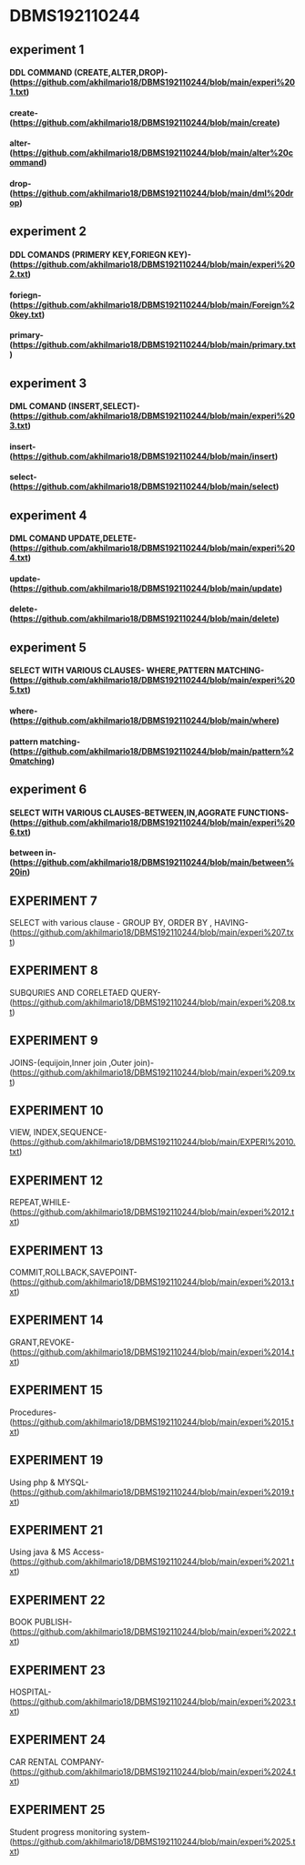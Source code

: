 # DBMS192110244
## experiment 1
#### DDL COMMAND (CREATE,ALTER,DROP)-(https://github.com/akhilmario18/DBMS192110244/blob/main/experi%201.txt)
#### create-(https://github.com/akhilmario18/DBMS192110244/blob/main/create)
#### alter-(https://github.com/akhilmario18/DBMS192110244/blob/main/alter%20command)
#### drop-(https://github.com/akhilmario18/DBMS192110244/blob/main/dml%20drop)
## experiment 2
#### DDL COMANDS (PRIMERY KEY,FORIEGN KEY)-(https://github.com/akhilmario18/DBMS192110244/blob/main/experi%202.txt)
#### foriegn-(https://github.com/akhilmario18/DBMS192110244/blob/main/Foreign%20key.txt)
#### primary-(https://github.com/akhilmario18/DBMS192110244/blob/main/primary.txt)
## experiment 3
#### DML COMAND (INSERT,SELECT)-(https://github.com/akhilmario18/DBMS192110244/blob/main/experi%203.txt)
#### insert-(https://github.com/akhilmario18/DBMS192110244/blob/main/insert)
#### select-(https://github.com/akhilmario18/DBMS192110244/blob/main/select)
## experiment 4
#### DML COMAND UPDATE,DELETE-(https://github.com/akhilmario18/DBMS192110244/blob/main/experi%204.txt)
#### update-(https://github.com/akhilmario18/DBMS192110244/blob/main/update)
#### delete-(https://github.com/akhilmario18/DBMS192110244/blob/main/delete)
## experiment 5
#### SELECT WITH VARIOUS CLAUSES- WHERE,PATTERN MATCHING-(https://github.com/akhilmario18/DBMS192110244/blob/main/experi%205.txt)
#### where-(https://github.com/akhilmario18/DBMS192110244/blob/main/where)
#### pattern matching-(https://github.com/akhilmario18/DBMS192110244/blob/main/pattern%20matching)
## experiment 6
#### SELECT WITH VARIOUS CLAUSES-BETWEEN,IN,AGGRATE FUNCTIONS-(https://github.com/akhilmario18/DBMS192110244/blob/main/experi%206.txt)
#### between in-(https://github.com/akhilmario18/DBMS192110244/blob/main/between%20in)
## EXPERIMENT 7
SELECT with various clause - GROUP BY, ORDER BY , HAVING-(https://github.com/akhilmario18/DBMS192110244/blob/main/experi%207.txt)
## EXPERIMENT 8
SUBQURIES AND CORELETAED QUERY-(https://github.com/akhilmario18/DBMS192110244/blob/main/experi%208.txt)
## EXPERIMENT 9
JOINS-(equijoin,Inner join ,Outer join)-(https://github.com/akhilmario18/DBMS192110244/blob/main/experi%209.txt)
## EXPERIMENT 10
VIEW, INDEX,SEQUENCE-(https://github.com/akhilmario18/DBMS192110244/blob/main/EXPERI%2010.txt)
## EXPERIMENT 12
REPEAT,WHILE-(https://github.com/akhilmario18/DBMS192110244/blob/main/experi%2012.txt)
## EXPERIMENT 13
COMMIT,ROLLBACK,SAVEPOINT-(https://github.com/akhilmario18/DBMS192110244/blob/main/experi%2013.txt)
## EXPERIMENT 14
GRANT,REVOKE-(https://github.com/akhilmario18/DBMS192110244/blob/main/experi%2014.txt)
## EXPERIMENT 15
Procedures-(https://github.com/akhilmario18/DBMS192110244/blob/main/experi%2015.txt)
## EXPERIMENT 19
Using php & MYSQL-(https://github.com/akhilmario18/DBMS192110244/blob/main/experi%2019.txt)
## EXPERIMENT 21
Using java & MS Access-(https://github.com/akhilmario18/DBMS192110244/blob/main/experi%2021.txt)
## EXPERIMENT 22
BOOK PUBLISH-(https://github.com/akhilmario18/DBMS192110244/blob/main/experi%2022.txt)
## EXPERIMENT 23
HOSPITAL-(https://github.com/akhilmario18/DBMS192110244/blob/main/experi%2023.txt)
## EXPERIMENT 24
CAR RENTAL COMPANY-(https://github.com/akhilmario18/DBMS192110244/blob/main/experi%2024.txt)
## EXPERIMENT 25
Student progress monitoring system-(https://github.com/akhilmario18/DBMS192110244/blob/main/experi%2025.txt)
